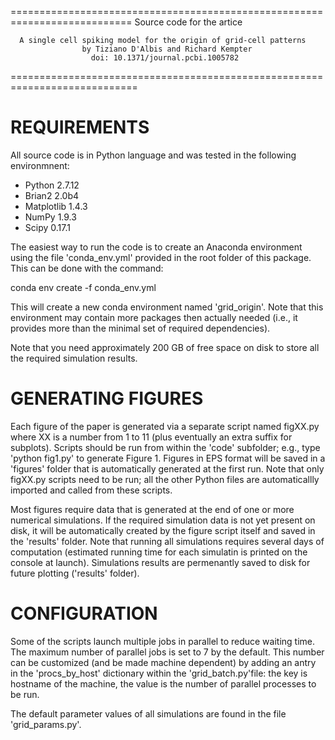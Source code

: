 ===========================================================================
                          Source code for the artice 
   
      A single cell spiking model for the origin of grid-cell patterns
                    by Tiziano D'Albis and Richard Kempter
                      doi: 10.1371/journal.pcbi.1005782

============================================================================


REQUIREMENTS
============

All source code is in Python language and was tested in the following environmnent:

- Python 2.7.12
- Brian2 2.0b4
- Matplotlib 1.4.3 
- NumPy 1.9.3 
- Scipy 0.17.1	

The easiest way to run the code is to create an Anaconda environment using the file 'conda_env.yml' provided in the root folder of this package.
This can be done with the command:

conda env create -f conda_env.yml

This will create a new conda environment named 'grid_origin'. Note that this environment may contain more packages
then actually needed (i.e., it provides more than the minimal set of required dependencies).

Note that you need approximately 200 GB of free space on disk to store all the required simulation results.


GENERATING FIGURES
==================

Each figure of the paper is generated via a separate script named figXX.py where XX is a number from 1 to 11 (plus eventually an extra suffix for subplots).
Scripts should be run from within the 'code' subfolder; e.g., type 'python fig1.py' to generate Figure 1. 
Figures in EPS format will be saved in a 'figures' folder that is automatically generated at the first run. 
Note that only figXX.py scripts need to be run; all the other Python files are automaticallly imported and called from these scripts.

Most figures require data that is generated at the end of one or more numerical simulations.
If the required simulation data is not yet present on disk, it will be automatically created by the figure script itself and saved in the 'results' folder.
Note that running all simulations requires several days of computation (estimated running time for each simulatin is printed on the console at launch).
Simulations results are permenantly saved to disk for future plotting ('results' folder). 


CONFIGURATION
=============

Some of the scripts launch multiple jobs in parallel to reduce waiting time. The maximum number of parallel jobs is set to 7 by the default.
This number can be customized (and be made machine dependent) by adding an antry in the 'procs_by_host' dictionary within the 'grid_batch.py'file: the key is hostname of the machine, the value is the number of parallel processes to be run. 

The default parameter values of all simulations are found in the file 'grid_params.py'.

